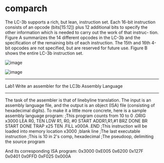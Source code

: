 # comparch
The LC-3b supports a rich, but lean, instruction set. Each 16-bit instruction consists of an opcode (bits[15:12]) plus 12 additional bits to specify the other information which is needed to carry out the work of that instruc- tion. Figure A summarizes the 14 different opcodes in the LC-3b and the specification of the remaining bits of each instruction. The 15th and 16th 4-bit opcodes are not specified, but are reserved for future use. Figure B shows the entire LC-3b instruction set.

![image](https://github.com/sparkfiresprairie/comparch/blob/master/16_lc3b_opcodes.png)

![image](https://github.com/sparkfiresprairie/comparch/blob/master/entire_lc3b_ia.png)

******************************************************************************************
Lab1 Write an assembler for the LC­3b Assembly Language
******************************************************************************************
The task of the assembler is that of line­by­line translation. The input is an assembly language file, and the output is an object (ISA) file (consisting of hexadecimal digits). To make it a little more concrete, here is a sample assembly language program:
;This program counts from 10 to 0 .ORIG x3000
LEA R0, TEN
LDW R1, R0, #0 START ADDR1,R1,#­1
BRZ DONE BR START
DONE TRAP x25 TEN .FILL x000A
.END
;This instruction will be loaded into memory location x3000
;blank line
;The last executable instruction
;This is 10 in 2's comp, hexadecimal
;The pseudo­op, delimiting the source program

And its corresponding ISA program:
0x3000
0xE005
0x6200
0x127F 
0x0401 
0x0FFD 
0xF025 
0x000A